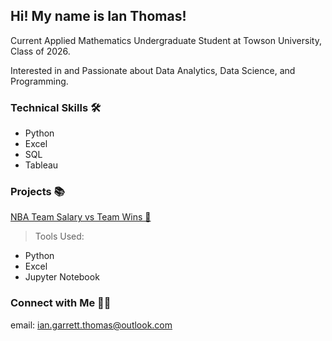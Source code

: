 ## Hi! My name is Ian Thomas!

Current Applied Mathematics Undergraduate Student at Towson University, Class of 2026.

Interested in and Passionate about Data Analytics, Data Science, and Programming.

### Technical Skills 🛠️
- Python
- Excel
- SQL
- Tableau

### Projects 📚
[NBA Team Salary vs Team Wins 🏀](https://github.com/ianthomas8/nba_salary_vs_wins/blob/main/Project%201%20-%20Team%20Salary%20vs%20Wins.ipynb)

> Tools Used:
- Python
- Excel
- Jupyter Notebook

### Connect with Me 👋🏻
email: ian.garrett.thomas@outlook.com
